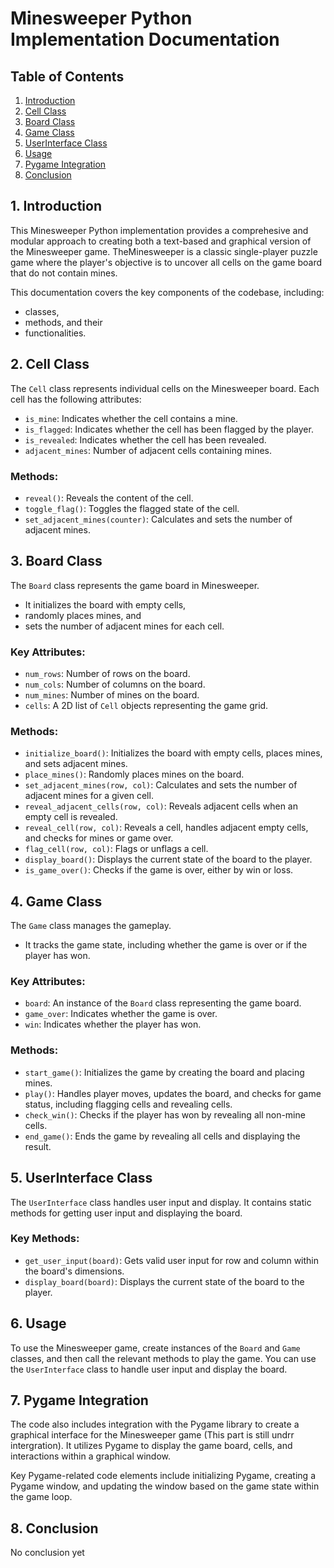 # Minesweeper Python Implementation Documentation

## Table of Contents
1. [Introduction](#introduction)
2. [Cell Class](#cell-class)
3. [Board Class](#board-class)
4. [Game Class](#game-class)
5. [UserInterface Class](#userinterface-class)
6. [Usage](#usage)
7. [Pygame Integration](#pygame-integration)
8. [Conclusion](#conclusion)

## 1. Introduction <a name="introduction"></a>

This Minesweeper Python implementation provides a comprehesive and modular approach to creating both a text-based and graphical version of the Minesweeper game.
TheMinesweeper is a classic single-player puzzle game where the player's objective is to uncover all cells on the game board that do not contain mines.

This documentation covers the key components of the codebase, including:
- classes,
- methods, and their
- functionalities.

## 2. Cell Class <a name="cell-class"></a>

The `Cell` class represents individual cells on the Minesweeper board. Each cell has the following attributes:

- `is_mine`: Indicates whether the cell contains a mine.
- `is_flagged`: Indicates whether the cell has been flagged by the player.
- `is_revealed`: Indicates whether the cell has been revealed.
- `adjacent_mines`: Number of adjacent cells containing mines.

### Methods:
- `reveal()`: Reveals the content of the cell.
- `toggle_flag()`: Toggles the flagged state of the cell.
- `set_adjacent_mines(counter)`: Calculates and sets the number of adjacent mines.

## 3. Board Class <a name="board-class"></a>

The `Board` class represents the game board in Minesweeper.
- It initializes the board with empty cells,
- randomly places mines, and
- sets the number of adjacent mines for each cell.

### Key Attributes:
- `num_rows`: Number of rows on the board.
- `num_cols`: Number of columns on the board.
- `num_mines`: Number of mines on the board.
- `cells`: A 2D list of `Cell` objects representing the game grid.

### Methods:
- `initialize_board()`: Initializes the board with empty cells, places mines, and sets adjacent mines.
- `place_mines()`: Randomly places mines on the board.
- `set_adjacent_mines(row, col)`: Calculates and sets the number of adjacent mines for a given cell.
- `reveal_adjacent_cells(row, col)`: Reveals adjacent cells when an empty cell is revealed.
- `reveal_cell(row, col)`: Reveals a cell, handles adjacent empty cells, and checks for mines or game over.
- `flag_cell(row, col)`: Flags or unflags a cell.
- `display_board()`: Displays the current state of the board to the player.
- `is_game_over()`: Checks if the game is over, either by win or loss.

## 4. Game Class <a name="game-class"></a>

The `Game` class manages the gameplay.
- It tracks the game state, including whether the game is over or if the player has won.

### Key Attributes:
- `board`: An instance of the `Board` class representing the game board.
- `game_over`: Indicates whether the game is over.
- `win`: Indicates whether the player has won.

### Methods:
- `start_game()`: Initializes the game by creating the board and placing mines.
- `play()`: Handles player moves, updates the board, and checks for game status, including flagging cells and revealing cells.
- `check_win()`: Checks if the player has won by revealing all non-mine cells.
- `end_game()`: Ends the game by revealing all cells and displaying the result.

## 5. UserInterface Class <a name="userinterface-class"></a>

The `UserInterface` class handles user input and display. It contains static methods for getting user input and displaying the board.

### Key Methods:
- `get_user_input(board)`: Gets valid user input for row and column within the board's dimensions.
- `display_board(board)`: Displays the current state of the board to the player.

## 6. Usage <a name="usage"></a>

To use the Minesweeper game, create instances of the `Board` and `Game` classes, and then call the relevant methods to play the game. You can use the `UserInterface` class to handle user input and display the board.

## 7. Pygame Integration <a name="pygame-integration"></a>

The code also includes integration with the Pygame library to create a graphical interface for the Minesweeper game (This part is still undrr intergration). It utilizes Pygame to display the game board, cells, and interactions within a graphical window.

Key Pygame-related code elements include initializing Pygame, creating a Pygame window, and updating the window based on the game state within the game loop.

## 8. Conclusion <a name="conclusion"></a>

No conclusion yet
